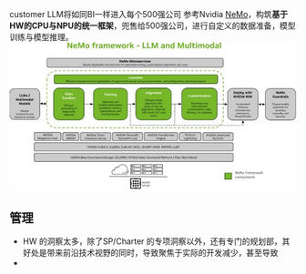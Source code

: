 customer LLM将如同BI一样进入每个500强公司
参考Nvidia [NeMo](https://docs.nvidia.com/nemo-framework/user-guide/latest/overview.html)，构筑**基于HW的CPU与NPU的统一框架**，兜售给500强公司，进行自定义的数据准备，模型训练与模型推理。
![](attachments/20240410174055.jpg)


## 管理

- HW 的洞察太多，除了SP/Charter 的专项洞察以外，还有专门的规划部，其好处是带来前沿技术视野的同时，导致聚焦于实际的开发减少，甚至导致
- 